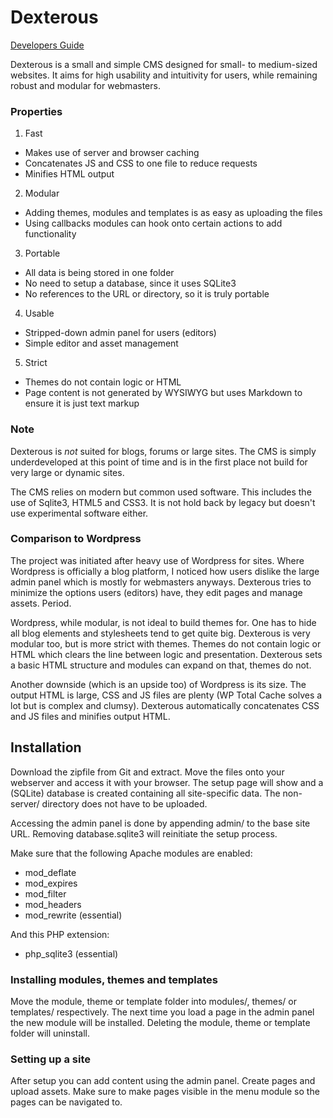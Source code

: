 Dexterous
=========

[Developers Guide](DEVELOPERS-GUIDE.md)

Dexterous is a small and simple CMS designed for small- to medium-sized websites. It aims for high usability and intuitivity for users, while remaining robust and modular for webmasters.

### Properties
1. Fast 
 - Makes use of server and browser caching
 - Concatenates JS and CSS to one file to reduce requests
 - Minifies HTML output
2. Modular
 - Adding themes, modules and templates is as easy as uploading the files
 - Using callbacks modules can hook onto certain actions to add functionality
3. Portable
 - All data is being stored in one folder
 - No need to setup a database, since it uses SQLite3
 - No references to the URL or directory, so it is truly portable
4. Usable
 - Stripped-down admin panel for users (editors)
 - Simple editor and asset management
5. Strict
 - Themes do not contain logic or HTML
 - Page content is not generated by WYSIWYG but uses Markdown to ensure it is just text markup

### Note
Dexterous is _not_ suited for blogs, forums or large sites. The CMS is simply underdeveloped at this point of time and is in the first place not build for very large or dynamic sites.

The CMS relies on modern but common used software. This includes the use of Sqlite3, HTML5 and CSS3. It is not hold back by legacy but doesn't use experimental software either.

### Comparison to Wordpress
The project was initiated after heavy use of Wordpress for sites. Where Wordpress is officially a blog platform, I noticed how users dislike the large admin panel which is mostly for webmasters anyways. Dexterous tries to minimize the options users (editors) have, they edit pages and manage assets. Period.

Wordpress, while modular, is not ideal to build themes for. One has to hide all blog elements and stylesheets tend to get quite big. Dexterous is very modular too, but is more strict with themes. Themes do not contain logic or HTML which clears the line between logic and presentation. Dexterous sets a basic HTML structure and modules can expand on that, themes do not.

Another downside (which is an upside too) of Wordpress is its size. The output HTML is large, CSS and JS files are plenty (WP Total Cache solves a lot but is complex and clumsy). Dexterous automatically concatenates CSS and JS files and minifies output HTML.

Installation
------------

Download the zipfile from Git and extract. Move the files onto your webserver and access it with your browser. The setup page will show and a (SQLite) database is created containing all site-specific data. The non-server/ directory does not have to be uploaded.

Accessing the admin panel is done by appending admin/ to the base site URL. Removing database.sqlite3 will reinitiate the setup process.

Make sure that the following Apache modules are enabled:
- mod_deflate
- mod_expires
- mod_filter
- mod_headers
- mod_rewrite (essential)

And this PHP extension:
- php_sqlite3 (essential)

### Installing modules, themes and templates

Move the module, theme or template folder into modules/, themes/ or templates/ respectively. The next time you load a page in the admin panel the new module will be installed. Deleting the module, theme or template folder will uninstall.

### Setting up a site

After setup you can add content using the admin panel. Create pages and upload assets. Make sure to make pages visible in the menu module so the pages can be navigated to.
